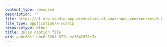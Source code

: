 ```yaml
---
content_type: resource
description: ''
file: https://ol-ocw-studio-app-production.s3.amazonaws.com/courses/8-04-quantum-physics-i-spring-2016/aa0c88cfbbc6528f872bee5842651c7e_8x94EgM2Mpg.vtt
file_type: application/x-subrip
resourcetype: Other
title: 3play caption file
uid: aa0c88cf-bbc6-528f-872b-ee5842651c7e
---
```

